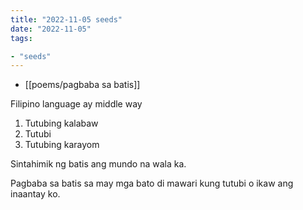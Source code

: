 ```yaml
---
title: "2022-11-05 seeds"
date: "2022-11-05"
tags:

- "seeds"
---
```


- [[poems/pagbaba sa batis]]

Filipino language ay middle way
1. Tutubing kalabaw
2. Tutubi
3. Tutubing karayom

Sintahimik ng batis
ang mundo
na wala ka.

Pagbaba sa batis
sa may mga bato
di mawari
kung tutubi
o ikaw
ang inaantay ko.